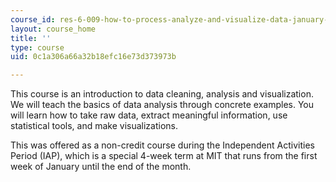 ```yaml
---
course_id: res-6-009-how-to-process-analyze-and-visualize-data-january-iap-2012
layout: course_home
title: ''
type: course
uid: 0c1a306a66a32b18efc16e73d373973b

---
```

This course is an introduction to data cleaning, analysis and visualization. We will teach the basics of data analysis through concrete examples. You will learn how to take raw data, extract meaningful information, use statistical tools, and make visualizations.

This was offered as a non-credit course during the Independent Activities Period (IAP), which is a special 4-week term at MIT that runs from the first week of January until the end of the month.
